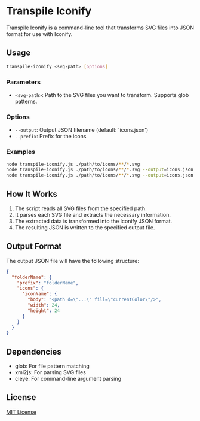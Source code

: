 # Transpile Iconify

Transpile Iconify is a command-line tool that transforms SVG files into JSON format for use with Iconify.

## Usage

```bash
transpile-iconify <svg-path> [options]
```

### Parameters

- `<svg-path>`: Path to the SVG files you want to transform. Supports glob patterns.

### Options

- `--output`: Output JSON filename (default: 'icons.json')
- `--prefix`: Prefix for the icons

### Examples

```bash
node transpile-iconify.js ./path/to/icons/**/*.svg
node transpile-iconify.js ./path/to/icons/**/*.svg --output=icons.json
node transpile-iconify.js ./path/to/icons/**/*.svg --output=icons.json --prefix=iconify
```

## How It Works

1. The script reads all SVG files from the specified path.
2. It parses each SVG file and extracts the necessary information.
3. The extracted data is transformed into the Iconify JSON format.
4. The resulting JSON is written to the specified output file.

## Output Format

The output JSON file will have the following structure:

```json
{
  "folderName": {
    "prefix": "folderName",
    "icons": {
      "iconName": {
        "body": "<path d=\"...\" fill=\"currentColor\"/>",
        "width": 24,
        "height": 24
      }
    }
  }
}
```

## Dependencies

- glob: For file pattern matching
- xml2js: For parsing SVG files
- cleye: For command-line argument parsing

## License

[MIT License](https://opensource.org/licenses/MIT)
